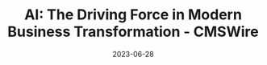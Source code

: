 ---
category:
- .nan
date: 2023-06-28
keyword_suggestion: ubuntu install docker
post_inspiration: https://www.cmswire.com/digital-experience/how-is-ai-changing-digital-transformation/
silot_terms: digital automation
title: 'AI: The Driving Force in Modern Business Transformation - CMSWire'
---